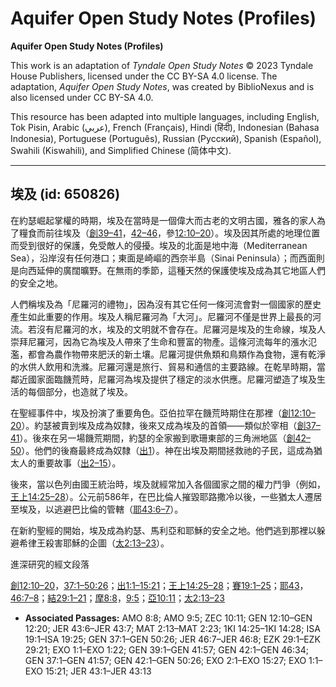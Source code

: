 # Aquifer Open Study Notes (Profiles)

**Aquifer Open Study Notes (Profiles)**

This work is an adaptation of *Tyndale Open Study Notes* © 2023 Tyndale House Publishers, licensed under the CC BY\-SA 4\.0 license. The adaptation, *Aquifer Open Study Notes*, was created by BiblioNexus and is also licensed under CC BY\-SA 4\.0\.

This resource has been adapted into multiple languages, including English, Tok Pisin, Arabic (عربي), French (Français), Hindi (हिंदी), Indonesian (Bahasa Indonesia), Portuguese (Português), Russian (Русский), Spanish (Español), Swahili (Kiswahili), and Simplified Chinese (简体中文).



--------------------------------

## 埃及 (id: 650826)

在約瑟崛起掌權的時期，埃及在當時是一個偉大而古老的文明古國，雅各的家人為了糧食而前往埃及（[創39–41](https://ref.ly/Gen39:1-Gen41:57)，[42–46](https://ref.ly/Gen42:1-Gen46:34)，參[12:10–20](https://ref.ly/Gen12:10-Gen12:20)）。埃及因其所處的地理位置而受到很好的保護，免受敵人的侵擾。埃及的北面是地中海（Mediterranean Sea），沿岸沒有任何港口；東面是崎嶇的西奈半島（Sinai Peninsula）；而西面則是向西延伸的廣闊曠野。在無雨的季節，這種天然的保護使埃及成為其它地區人們的安全之地。

人們稱埃及為「尼羅河的禮物」，因為沒有其它任何一條河流會對一個國家的歷史產生如此重要的作用。埃及人稱尼羅河為「大河」。尼羅河不僅是世界上最長的河流。若沒有尼羅河的水，埃及的文明就不會存在。尼羅河是埃及的生命線，埃及人崇拜尼羅河，因為它為埃及人帶來了生命和豐富的物產。這條河流每年的漲水氾濫，都會為農作物帶來肥沃的新土壤。尼羅河提供魚類和鳥類作為食物，還有乾淨的水供人飲用和洗滌。尼羅河還是旅行、貿易和通信的主要路線。在乾旱時期，當鄰近國家面臨饑荒時，尼羅河為埃及提供了穩定的淡水供應。尼羅河塑造了埃及生活的每個部分，也造就了埃及。

在聖經事件中，埃及扮演了重要角色。亞伯拉罕在饑荒時期住在那裡（[創12:10–20](https://ref.ly/Gen12:10-Gen12:20)）。約瑟被賣到埃及成為奴隸，後來又成為埃及的首領——類似於宰相（[創37–41](https://ref.ly/Gen37:1-Gen41:57)）。後來在另一場饑荒期間，約瑟的全家搬到歌珊東部的三角洲地區（[創42–50](https://ref.ly/Gen42:1-Gen50:26)）。他們的後裔最終成為奴隸（[出1](https://ref.ly/Exod1:1-Exod1:22)）。神在出埃及期間拯救祂的子民，這成為猶太人的重要故事（[出2–15](https://ref.ly/Exod2:1-Exod15:27)）。

後來，當以色列由國王統治時，埃及就經常加入各個國家之間的權力鬥爭（例如，[王上14:25–28](https://ref.ly/1Kgs14:25-1Kgs14:28)）。公元前586年，在巴比倫人摧毀耶路撒冷以後，一些猶太人遷居至埃及，以逃避巴比倫的管轄（[耶43:6–7](https://ref.ly/Jer43:6-Jer43:7)）。

在新約聖經的開始，埃及成為約瑟、馬利亞和耶穌的安全之地。他們逃到那裡以躲避希律王殺害耶穌的企圖（[太2:13–23](https://ref.ly/Matt2:13-Matt2:23)）。

進深研究的經文段落

[創12:10–20](https://ref.ly/Gen12:10-Gen12:20)，[37:1–50:26](https://ref.ly/Gen37:1-Gen50:26)；[出1:1–15:21](https://ref.ly/Exod1:1-Exod15:21)；[王上14:25–28](https://ref.ly/1Kgs14:25-1Kgs14:28)；[賽19:1–25](https://ref.ly/Isa19:1-Isa19:25)；[耶43](https://ref.ly/Jer43:1-Jer43:13)，[46:7–8](https://ref.ly/Jer46:7-Jer46:8)；[結29:1–21](https://ref.ly/Ezek29:1-Ezek29:21)；[摩8:8](https://ref.ly/Amos8:8)，[9:5](https://ref.ly/Amos9:5)；[亞10:11](https://ref.ly/Zech10:11)；[太2:13–23](https://ref.ly/Matt2:13-Matt2:23)

* **Associated Passages:** AMO 8:8; AMO 9:5; ZEC 10:11; GEN 12:10–GEN 12:20; JER 43:6–JER 43:7; MAT 2:13–MAT 2:23; 1KI 14:25–1KI 14:28; ISA 19:1–ISA 19:25; GEN 37:1–GEN 50:26; JER 46:7–JER 46:8; EZK 29:1–EZK 29:21; EXO 1:1–EXO 1:22; GEN 39:1–GEN 41:57; GEN 42:1–GEN 46:34; GEN 37:1–GEN 41:57; GEN 42:1–GEN 50:26; EXO 2:1–EXO 15:27; EXO 1:1–EXO 15:21; JER 43:1–JER 43:13

